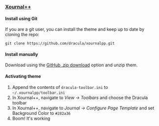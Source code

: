 ### [Xournal++](https://xournalpp.github.io)

#### Install using Git

If you are a git user, you can install the theme and keep up to date by cloning the repo:

    git clone https://github.com/dracula/xournalpp.git

#### Install manually

Download using the [GitHub .zip download](https://github.com/dracula/xournalpp/archive/master.zip) option and unzip them.

#### Activating theme

1. Append the contents of `dracula-toolbar.ini` to `~/.xournalpp/toolbar.ini`
2. In Xournal++, navigate to *View -> Toolbars* and choose the Dracula toolbar
3. In Xournal++, navigate to *Journal -> Configure Page Template* and set Background Color to `#282a36`
4. Boom! It's working
